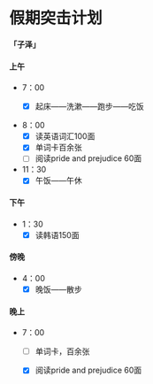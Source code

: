 # 假期突击计划

**「子泽」**

#### 上午
- 7：00
	- [x] 起床——洗漱——跑步——吃饭


- 8：00
	- [x] 读英语词汇100面
	- [x] 单词卡百余张
	- [ ] 阅读pride and prejudice 60面
- 11：30
	- [x] 午饭——午休
#### 下午
- 1：30
	- [x] 读韩语150面
#### 傍晚
- 4：00
	- [x] 晚饭——散步
#### 晚上
- 7：00
	- [ ] 单词卡，百余张
	- [x] 阅读pride and prejudice 60面


